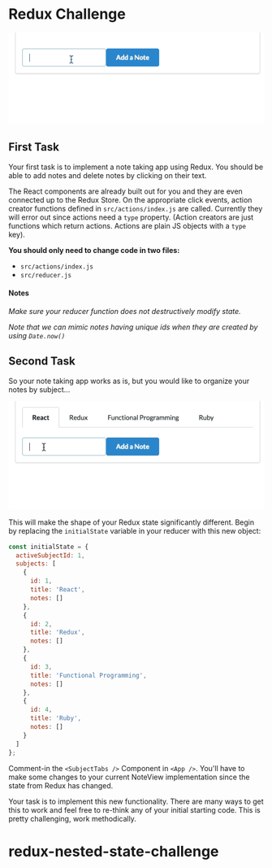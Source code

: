 # Redux Challenge

![starter code](redux-example-starter.gif)

## First Task

Your first task is to implement a note taking app using Redux. You should be able to add notes and delete notes by clicking on their text.  

The React components are already built out for you and they are even connected up to the Redux Store.  On the appropriate click events, action creator functions defined in `src/actions/index.js` are called. Currently they will error out since actions need a `type` property. (Action creators are just functions which return actions. Actions are plain JS objects with a `type` key).

**You should only need to change code in two files:**
* `src/actions/index.js`  
* `src/reducer.js`

#### Notes

_Make sure your reducer function does not destructively modify state._

_Note that we can  mimic notes having unique ids when they are created by using `Date.now()`_

## Second Task

So your note taking app works as is, but you would like to organize your notes by subject...

![challenge](redux-notes-challenge.gif)


This will make the shape of your Redux state significantly different. Begin by replacing the `initialState` variable in your reducer with this new object:

```js
const initialState = {
  activeSubjectId: 1,
  subjects: [
    {
      id: 1,
      title: 'React',
      notes: []
    },
    {
      id: 2,
      title: 'Redux',
      notes: []
    },
    {
      id: 3,
      title: 'Functional Programming',
      notes: []
    },
    {
      id: 4,
      title: 'Ruby',
      notes: []
    }
  ]
};
```

Comment-in the `<SubjectTabs />` Component in `<App />`. You'll have to make some changes to your current NoteView implementation since the state from Redux has changed.

Your task is to implement this new functionality. There are many ways to get this to work and feel free to re-think any of your initial starting code. This is pretty challenging, work methodically.
# redux-nested-state-challenge
